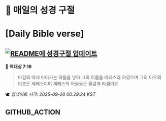 # 🙏 매일의 성경 구절
# [Daily Bible verse]
## [![README에 성경구절 업데이트](https://github.com/DONGSUKA/first_test/actions/workflows/update-readme-bible.yml/badge.svg)](https://github.com/DONGSUKA/first_test/actions/workflows/update-readme-bible.yml)
<!-- START_BIBLE_VERSE -->
📖 **역대상 7:16**
> 마길의 아내 마아가는 아들을 낳아 그의 이름을 베레스라 하였으며 그의 아우의 이름은 세레스이며 세레스의 아들들은 울람과 라겜이요

🕊️ _업데이트 시각: 2025-09-20 00:29:24 KST_
  <!-- END_BIBLE_VERSE -->
## GITHUB_ACTION
